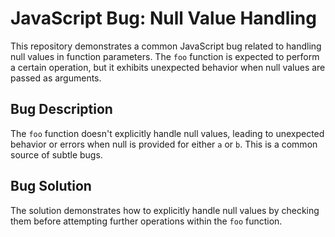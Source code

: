 # JavaScript Bug: Null Value Handling

This repository demonstrates a common JavaScript bug related to handling null values in function parameters. The `foo` function is expected to perform a certain operation, but it exhibits unexpected behavior when null values are passed as arguments.

## Bug Description

The `foo` function doesn't explicitly handle null values, leading to unexpected behavior or errors when null is provided for either `a` or `b`.  This is a common source of subtle bugs.

## Bug Solution

The solution demonstrates how to explicitly handle null values by checking them before attempting further operations within the `foo` function.
